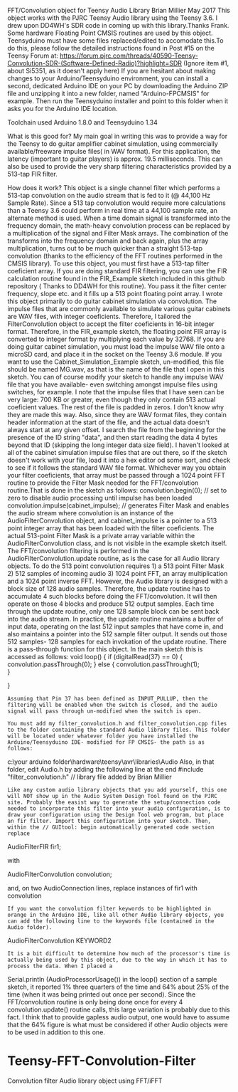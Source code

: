 FFT/Convolution object for Teensy Audio Library
Brian Millier May 2017
This object works with the PJRC Teensy Audio library using the Teensy 3.6. I drew upon DD4WH's SDR code in coming up with this library.Thanks Frank.
 Some hardware Floating Point CMSIS routines are used by this object. Teensyduino must have some files replaced/edited to accomodate this.To do this, please follow the detailed instructions found in Post #15 on the Teensy Forum at:
https://forum.pjrc.com/threads/40590-Teensy-Convolution-SDR-(Software-Defined-Radio)?highlight=SDR
(Ignore item #1, about Si5351, as it doesn't apply here)
	If you are hesitant about making changes to your Arduino/Teensyduino environment, you can install a second, dedicated Arduino IDE on your PC by downloading the Arduino ZIP file and unzipping it into a new folder, named "Arduino-FPCMSIS" for example. Then run the Teensyduino installer and point to this folder when it asks you for the Arduino IDE location.

Toolchain used  Arduino 1.8.0 and Teensyduino 1.34

What is this good for?
	My main goal in writing this was to provide a way for the Teensy to do guitar amplifier cabinet simulation, using commercially available/freeware  impulse files( in WAV format). For this application, the latency (important to guitar players) is approx. 19.5 milliseconds.
	This can also be used to provide the very sharp filtering characteristics provided by a 513-tap FIR filter.

How does it work?
	This object is a single channel filter which performs a 513-tap convolution on the audio stream that is fed to it (@ 44,100 Hz Sample Rate). Since a 513 tap convolution would require more calculations than a Teensy 3.6 could perform in real time at a 44,100 sample rate, an alternate method is used. When a time domain signal is transformed into the frequency domain, the math-heavy convolution process can be replaced by a  multiplication of the signal and Filter Mask arrays. The combination of the transforms into the frequency domain and back again, plus the array multiplication, turns out to be much quicker than a straight 513-tap convolution (thanks to the efficiency of the FFT routines performed in the CMSIS library). 
	To use this object, you must first have a 513-tap filter coeficient array. If you are doing standard FIR filtering, you can use the FIR calculation routine found in the FIR_Example sketch included in this github repository ( Thanks to DD4WH for this routine). You pass it the filter center frequency, slope etc. and it fills up a 513 point floating point array. 
	 I wrote this object primarily to do guitar cabinet simulation via convolution. The impulse files that are commonly available to simulate various guitar cabinets are WAV files, with integer coeficients. Therefore, I tailored the FilterConvolution object to accept the filter coeficients in 16-bit integer format. Therefore, in the FIR_example sketch, the floating point FIR array is converted to integer format by multiplying each value by 32768.
	If you are doing guitar cabinet simulation, you must load the impulse WAV file onto a microSD card, and place it in the socket on the Teensy 3.6 module. If you want to use the Cabinet_Simulation_Example sketch, un-modified, this file should be named MG.wav, as that is the name of the file that I open in this sketch. You can of course modify your sketch to handle any impulse WAV file that you have available- even switching amongst impulse files using switches, for example. 
	I note that the impulse files that I have seen can be very large: 700 KB or greater, even though they only contain 513 actual coeficient values. The rest of the file is padded in zeros. I don't know why they are made this way. Also, since they are WAV format files, they contain header information at the start of the file, and the actual data doesn't always start at any given offset. I search the file from the beginning for the presence of the ID string "data", and then start reading the data 4 bytes beyond that ID (skipping the long integer data size field). I haven't looked at all of the cabinet simulation impulse files that are out there, so if the sketch doesn't work with your file, load it into a hex editor od some sort, and check to see if it follows the standard WAV file format.
	Whichever way you obtain your filter coeficients, that array must be passed through a 1024 point FFT routine to provide the Filter Mask needed for the FFT/convolution routine.That is done in the sketch as follows:
convolution.begin(0);   // set to zero to disable audio processing until impulse has been loaded
convolution.impulse(cabinet_impulse);  // generates Filter Mask and enables the audio stream 
   where convolution is an instance of the AudioFilterConvolution object, and cabinet_impulse is a pointer to a 513 point integer array that has been loaded with the filter coeficients. The actual 513-point Filter Mask is a private array variable within the AudioFilterConvolution class, and is not visible in the example sketch itself.
	The FFT/convolution filtering is performed in the AudioFilterConvolution.update routine, as is the case for all Audio library objects. To do the 513 point convolution requires 1) a 513 point Filter Mask 2) 512 samples of incoming audio 3) 1024 point FFT, an array multiplication and a 1024 point inverse FFT. However, the Audio library is designed with a block size of 128 audio samples. Therefore, the update routine has to accumulate 4 such blocks before doing the FFT/convolution. It will then operate on those 4 blocks and produce 512 output samples. Each time through the update routine, only one 128 sample block can be sent back into the audio stream. In practice, the update routine maintains a  buffer of input data, operating on the last 512 input samples that have come in, and also maintains a pointer into the 512 sample filter output. It sends out those 512 samples-  128 samples for each invokation of the update routine. 
	There is a pass-through function for this object. In the main sketch this is accessed as follows:
void loop() {
	if (digitalRead(37) == 0) {
		convolution.passThrough(0);
	}
	else
	{
		convolution.passThrough(1);		
	}

}

	Assuming that Pin 37 has been defined as INPUT_PULLUP, then the filtering will be enabled when the switch is closed, and the audio signal will pass through un-modified when the switch is open.

	You must add my filter_convolution.h and filter_convolution.cpp files to the folder containing the standard Audio library files. This folder will be located under whatever folder you have installed the Arduino/Teensyduino IDE- modified for FP CMSIS- the path is as follows:

c:\your arduino folder\hardware\teensy\avr\libraries\Audio
Also, in that folder, edit Audio.h by adding the following line at the end
#include "filter_convolution.h" // library file added by Brian Millier

	Like any custom audio library objects that you add yourself, this one will NOT show up in the Audio System Design Tool found on the PJRC site. Probably the easist way to generate the setup/connection code needed to incorporate this filter into your audio configuration, is to draw your configuration using the Design Tool web program, but place an fir filter. Import this configuration into your sketch. Then, within the // GUItool: begin automatically generated code section replace 

AudioFilterFIR           fir1;           

 with 

AudioFilterConvolution       convolution;        

and, on two AudioConnection lines, replace instances of fir1 with convolution 

	If you want the convolution filter keywords to be highlighted in orange in the Arduino IDE, like all other Audio library objects, you can add the following line to the keywords file (contained in the Audio folder).
AudioFilterConvolution	KEYWORD2

	It is a bit difficult to determine how much of the processor's time is actually being used by this object, due to the way in which it has to process the data. When I placed a 
Serial.println (AudioProcessorUsage()) 
in the loop() section of a sample sketch, it reported 1%  three quarters of the time and 64% about 25% of the time (when it was being printed out once per second).
	Since the FFT/convolution routine is only being done once for every 4 convolution.update() routine calls, this large variation is probably due to this fact. I think that to provide gapless audio output, one would have to assume that the 64% figure is what must be considered if other Audio objects were to be used in addition to this one.
# Teensy-FFT-Convolution-Filter
Convolution filter Audio library object using FFT/iFFT 
